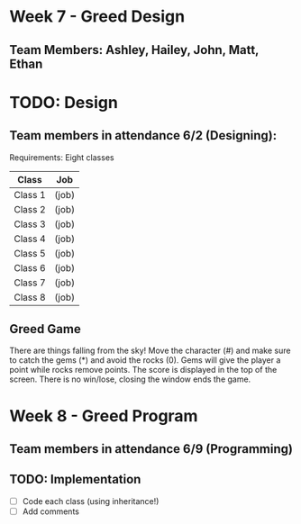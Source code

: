 # Week 7 - Greed Design
## Team Members: Ashley, Hailey, John, Matt, Ethan

# TODO: Design
## Team members in attendance 6/2 (Designing): 
Requirements: Eight classes


| Class | Job |
| ----- | --- |
Class 1 | (job)
Class 2 | (job)
Class 3 | (job)
Class 4 | (job)
Class 5 | (job)
Class 6 | (job)
Class 7 | (job)
Class 8 | (job)

## Greed Game
There are things falling from the sky! Move the character (#) and make sure to catch the gems (*) and avoid the rocks (0). Gems will give the player a point while rocks remove points. The score is displayed in the top of the screen. There is no win/lose, closing the window ends the game.


# Week 8 - Greed Program
## Team members in attendance 6/9 (Programming)

## TODO: Implementation
- [ ] Code each class (using inheritance!)
- [ ] Add comments
